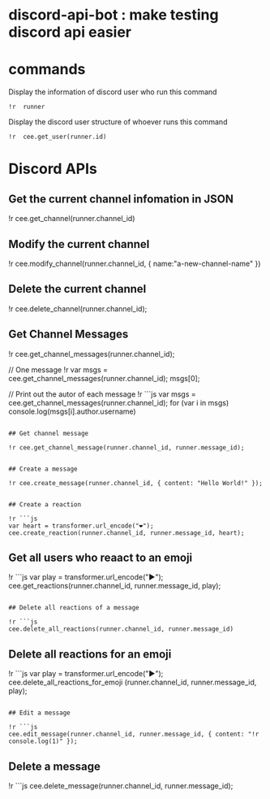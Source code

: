 # discord-api-bot : make testing discord api easier

# commands

Display the information of discord user who run this command
```
!r  runner
```

Display the discord user structure of whoever runs this command
```
!r  cee.get_user(runner.id)
```

# Discord APIs

## Get the current channel infomation in JSON

!r cee.get_channel(runner.channel_id)

## Modify the current channel

!r cee.modify_channel(runner.channel_id, { name:"a-new-channel-name" })

## Delete the current channel

!r cee.delete_channel(runner.channel_id);

## Get Channel Messages

!r cee.get_channel_messages(runner.channel_id);

// One message
!r var msgs = cee.get_channel_messages(runner.channel_id);
msgs[0];

// Print out the autor of each message
!r ```js
  var msgs = cee.get_channel_messages(runner.channel_id);
  for (var i in msgs)
    console.log(msgs[i].author.username)
```

## Get channel message

!r cee.get_channel_message(runner.channel_id, runner.message_id);


## Create a message

!r cee.create_message(runner.channel_id, { content: "Hello World!" });


## Create a reaction

!r ```js
var heart = transformer.url_encode("❤️");
cee.create_reaction(runner.channel_id, runner.message_id, heart);
```


## Get all users who reaact to an emoji

!r ```js
var play = transformer.url_encode("▶️");
cee.get_reactions(runner.channel_id, runner.message_id, play);
```

## Delete all reactions of a message

!r ```js
cee.delete_all_reactions(runner.channel_id, runner.message_id)
```

## Delete all reactions for an emoji

!r ```js
var play = transformer.url_encode("▶️");
cee.delete_all_reactions_for_emoji (runner.channel_id, runner.message_id, play);
```

## Edit a message

!r ```js
cee.edit_message(runner.channel_id, runner.message_id, { content: "!r console.log(1)" });
```

## Delete a message

!r ```js
cee.delete_message(runner.channel_id, runner.message_id);
```